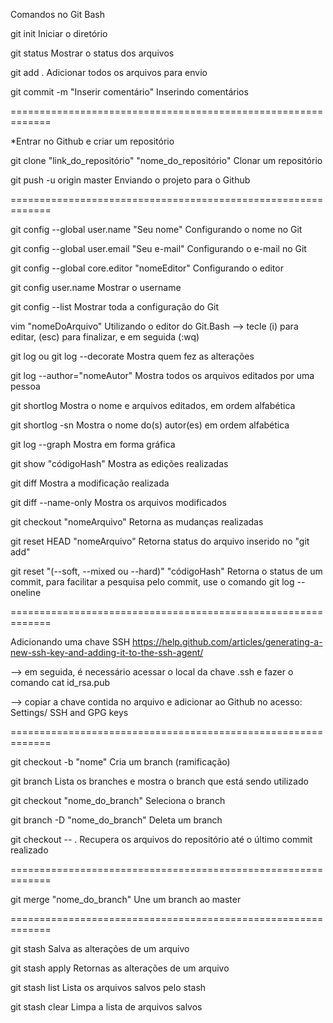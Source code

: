 Comandos no Git Bash 

git init
Iniciar o diretório

git status
Mostrar o status dos arquivos

git add .
Adicionar todos os arquivos para envio

git commit -m "Inserir comentário"
Inserindo comentários

=============================================================

*Entrar no Github e criar um repositório

git clone "link_do_repositório" "nome_do_repositório"
Clonar um repositório

git push -u origin master
Enviando o projeto para o Github

=============================================================

git config --global user.name "Seu nome"
Configurando o nome no Git

git config --global user.email "Seu e-mail"
Configurando o e-mail no Git

git config --global core.editor "nomeEditor"
Configurando o editor

git config user.name
Mostrar o username

git config --list
Mostrar toda a configuração do Git

vim "nomeDoArquivo"
Utilizando o editor do Git.Bash --> tecle (i) para editar, (esc) para finalizar, e em seguida (:wq)

git log ou git log --decorate
Mostra quem fez as alterações

git log --author="nomeAutor"
Mostra todos os arquivos editados por uma pessoa

git shortlog
Mostra o nome e arquivos editados, em ordem alfabética

git shortlog -sn
Mostra o nome do(s) autor(es) em ordem alfabética

git log --graph
Mostra em forma gráfica

git show "códigoHash"
Mostra as edições realizadas

git diff
Mostra a modificação realizada

git diff --name-only
Mostra os arquivos modificados

git checkout "nomeArquivo"
Retorna as mudanças realizadas

git reset HEAD "nomeArquivo"
Retorna status do arquivo inserido no "git add"

git reset "(--soft, --mixed  ou --hard)" "códigoHash"
Retorna o status de um commit, para facilitar a pesquisa pelo commit, use o comando git log --oneline

=============================================================

Adicionando uma chave SSH
https://help.github.com/articles/generating-a-new-ssh-key-and-adding-it-to-the-ssh-agent/

--> em seguida, é necessário acessar o local da chave .ssh e fazer o comando
cat id_rsa.pub

--> copiar a chave contida no arquivo e adicionar ao Github no acesso:
Settings/ SSH and GPG keys

=============================================================

git checkout -b "nome"
Cria um branch (ramificação)

git branch
Lista os branches e mostra o branch que está sendo utilizado

git checkout "nome_do_branch"
Seleciona o branch

git branch -D "nome_do_branch"
Deleta um branch

git checkout -- .
Recupera os arquivos do repositório até o último commit realizado

=============================================================

git merge "nome_do_branch"
Une um branch ao master

=============================================================

git stash
Salva as alterações de um arquivo

git stash apply 
Retornas as alterações de um arquivo

git stash list
Lista os arquivos salvos pelo stash

git stash clear
Limpa a lista de arquivos salvos

